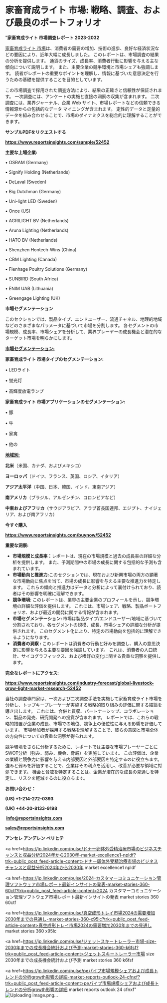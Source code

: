 # 家畜育成ライト 市場: 戦略、調査、および最良のポートフォリオ

"<strong>家畜育成ライト 市場調査レポート 2023-2032</strong>

<a href=https://www.reportsinsights.com/sample/52452>家畜育成ライト 市場</a>は、消費者の需要の増加、技術の進歩、良好な経済状況などの要因により、近年大幅に成長しました。 このレポートは、市場調査の結果の分析を提供します。 通貨のサイズ、成長率、消費者行動に影響を与える主な傾向について説明します。 また、主要企業の競争環境と市場シェアも強調します。 読者がレポートの重要なポイントを理解し、情報に基づいた意思決定を行うための基礎を提供することを目的としています。

この市場調査で採用された調査方法により、結果の正確さと信頼性が保証されます。 一次調査には、アンケートの実施と直接の洞察の収集が含まれます。 二次調査には、業界ジャーナル、企業 Web サイト、市場レポートなどの信頼できる情報源からの包括的なデータ マイニングが含まれます。 定性的データと定量的データを組み合わせることで、市場のダイナミクスを総合的に理解することができます。

<strong><b>サンプルPDFをリクエストする</b></strong>

<a href=https://www.reportsinsights.com/sample/52452><strong><u>https://www.reportsinsights.com/sample/52452</u></strong></a>

<strong>主要な上場企業:</strong>

• OSRAM (Germany)

• Signify Holding (Netherlands)

• DeLaval (Sweden)

• Big Dutchman (Germany)

• Uni-light LED (Sweden)

• Once (US)

• AGRILIGHT BV (Netherlands)

• Aruna Lighting (Netherlands)

• HATO BV (Netherlands)

• Shenzhen Hontech-Wins (China)

• CBM Lighting (Canada)

• Fienhage Poultry Solutions (Germany)

• SUNBIRD (South Africa)

• ENIM UAB (Lithuania)

• Greengage Lighting (UK)

<strong>市場セグメンテーション</strong>

このセクションでは、製品タイプ、エンドユーザー、流通チャネル、地理的地域などのさまざまなパラメータに基づいて市場を分割します。 各セグメントの市場規模、成長率、市場シェアを分析して、業界プレーヤーの成長機会と潜在的なターゲット市場を明らかにします。

<strong><u>市場セグメンテーション</u></strong><strong><u>:</u></strong>

<strong>家畜育成ライト 市場タイプのセグメンテーション:</strong>

• LEDライト

• 蛍光灯

• 高輝度放電ランプ

<strong>家畜育成ライト 市場アプリケーションのセグメンテーション:</strong>

• 豚

• 牛

• 家禽

• 他の

<strong><u>地域別</u></strong><strong><u>:</u></strong>

<strong>北米</strong>（米国、カナダ、およびメキシコ）

<strong>ヨーロッパ</strong>（ドイツ、フランス、英国、ロシア、イタリア）

<strong>アジア太平洋</strong>（中国、日本、韓国、インド、東南アジア）

<strong>南アメリカ</strong>（ブラジル、アルゼンチン、コロンビアなど）

<strong>中東およびアフリカ</strong>（サウジアラビア、アラブ首長国連邦、エジプト、ナイジェリア、および南アフリカ）

<strong>今すぐ購入</strong>

<a href=https://www.reportsinsights.com/buynow/52452><strong><u>https://www.reportsinsights.com/buynow/52452</u></strong></a>

<strong>重要な洞察:</strong>
<ul>
  <li><strong>市場規模と成長率：</strong>レポートは、現在の市場規模と過去の成長率の詳細な分析を提供します。 また、予測期間中の市場の成長に関する包括的な予測も含まれています。</li>
  <li><strong>市場動向と推進力:</strong>このセクションでは、現在および新興市場の両方の顕著な市場動向に焦点を当て、市場の成長に影響を与える主要な推進力を特定します。 これらの傾向と推進力はデータと分析によって裏付けられており、読者はその影響を明確に理解できます。</li>
  <li><strong>競争環境</strong>: このレポートは、業界の主要企業のプロフィールを示し、競争環境の詳細な評価を提供します。 これには、市場シェア、戦略、製品ポートフォリオ、および最近の開発に関する情報が含まれます。</li>
  <li><strong>市場セグメンテーション: </strong>市場は製品タイプ/エンドユーザー/地域に基づいて分割されており、各セグメントの規模、成長、市場シェアの詳細な分析が提供されます。 このセグメント化により、特定の市場動向を包括的に理解できるようになります。</li>
  <li><strong>消費者の洞察 : </strong>このレポートは消費者の行動と好みを調査し、購入の意思決定に影響を与える主要な要因を強調しています。 これは、消費者の人口統計、サイコグラフィックス、および嗜好の変化に関する貴重な洞察を提供します。</li>
</ul>
<strong>完全なレポートにアクセス:</strong>

<a href=https://www.reportsinsights.com/industry-forecast/global-livestock-grow-light-market-research-52452><strong><u><b>https://www.reportsinsights.com/industry-forecast/global-livestock-grow-light-market-research-52452</b></u></strong></a>

当社の調査専門家は、一次および二次調査手法を実施して家畜育成ライト市場を分析し、トップキープレーヤーが実施する戦略的取り組みの評価に関する結論を導き出します。 これには、合併と買収、パートナーシップ、コラボレーション、製品の発売、研究開発への投資が含まれます。 レポートでは、これらの戦略的措置が企業の成長、市場での地位、競争上の優位性に与える影響を評価しています。 市場参加者が採用する戦略を理解することで、彼らの意図と市場全体の方向性についての貴重な洞察が得られます。

競争環境をさらに分析するために、レポートでは主要な市場プレーヤーごとにSWOT分析（強み、弱み、機会、脅威）を実施しています。 この評価は、企業の業績と競争力に影響を与える内部要因と外部要因を特定するのに役立ちます。 強みと弱みを評価することで、企業はその利点を活用し、改善が必要な領域に対処できます。 機会と脅威を特定することは、企業が潜在的な成長の見通しを特定し、リスクを軽減するのに役立ちます。

<strong>お問い合わせ：</strong>

<strong>(US) +1-214-272-0393</strong>

<strong>(UK) +44-20-8133-9198</strong>

<strong> </strong><a href=info@reportsinsights.com><strong><u>info@reportsinsights.com</u></strong></a>

<a href=sales@reportsinsights.com><strong><u>sales@reportsinsights.com</u></strong></a>

<strong>アンセレ アンデレン ベリヒテ</strong>

<a href=https://jp.linkedin.com/pulse/ドナー卵体外受精治療市場のビジネスチャンスと収益分析2024年から2030年-market-excellence1-npldf?trk=public_post_feed-article-content>ドナー卵体外受精治療市場のビジネスチャンスと収益分析2024年から2030年 market excellence1 npldf</a>

<a href=https://jp.linkedin.com/pulse/2024-カスタマーコミュニケーション管理ソフトウェア市場レポート最新インサイトの発表-market-stories-360-60ctf?trk=public_post_feed-article-content>2024 カスタマーコミュニケーション管理ソフトウェア市場レポート最新インサイトの発表 market stories 360 60ctf</a>

<a href=https://jp.linkedin.com/pulse/真空成形トレイ市場2024の需要増加2030年までの見通し-market-stories-360-x95lc?trk=public_post_feed-article-content>真空成形トレイ市場2024の需要増加2030年までの見通し market stories 360 x95lc</a>

<a href=https://jp.linkedin.com/pulse/ジェットスキートレーラー市場-size-2030年までの成長機会統計および予測-market-stories-360-k6fsf?trk=public_post_feed-article-content>ジェットスキートレーラー市場 size 2030年までの成長機会統計および予測 market stories 360 k6fsf</a>

<a href=https://jp.linkedin.com/pulse/peパイプ市場規模シェアおよび成長トレンドの分析growth影響の詳細-market-reports-outlook-24-cfnxf?trk=public_post_feed-article-content>peパイプ市場規模シェアおよび成長トレンドの分析growth影響の詳細 market reports outlook 24 cfnxf</a>"
![Uploading image.png…]()

